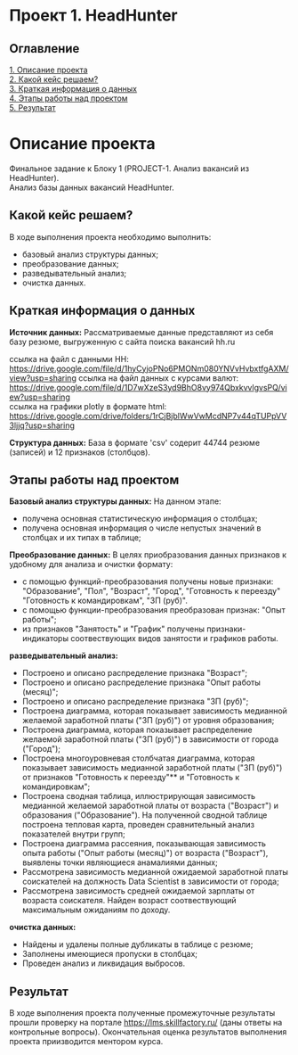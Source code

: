 # Проект 1. HeadHunter 

## Оглавление
[1. Описание проекта](https://github.com/anton031179/sf_data_science/blob/main/PROJECT-1%20(HeadHunter)/README.md#описание-проекта)  
[2. Какой кейс решаем?](https://github.com/anton031179/sf_data_science/blob/main/PROJECT-1%20(HeadHunter)/README.md#какой-кейс-решаем)  
[3. Краткая информация о данных](https://github.com/anton031179/sf_data_science/blob/main/PROJECT-1%20(HeadHunter)/README.md#краткая-информация-о-данных)  
[4. Этапы работы над проектом](https://github.com/anton031179/sf_data_science/blob/main/PROJECT-1%20(HeadHunter)/README.md#Этапы-работы-над-проектом)  
[5. Результат](https://github.com/anton031179/sf_data_science/blob/main/PROJECT-1%20(HeadHunter)/README.md#результат)   

# Описание проекта 
Финальное задание к Блоку 1 (PROJECT-1. Анализ вакансий из HeadHunter).  
Анализ базы данных вакансий HeadHunter.  
				
## Какой кейс решаем?
В ходе выполнения проекта необходимо выполнить:
- базовый анализ структуры данных;
- преобразование данных;
- разведывательный анализ;
- очистка данных.

## Краткая информация о данных
**Источник данных:** 
Рассматриваемые данные представляют из себя базу резюме, выгруженную с сайта поиска вакансий hh.ru

ссылка на файл с данными HH: https://drive.google.com/file/d/1hyCyjoPNo6PMONm080YNVvHvbxtfgAXM/view?usp=sharing 
ссылка на файл данных с курсами валют: https://drive.google.com/file/d/1D7wXzeS3yd9BhO8vy974QbxkvvlgvsPQ/view?usp=sharing  
ссылка на графики plotly в формате html: https://drive.google.com/drive/folders/1rCjBjblWwVwMcdNP7v44qTUPpVV3ljjq?usp=sharing  

**Структура данных:** 
База в формате 'csv' содерит 44744 резюме (записей) и 12 признаков (столбцов).
  
## Этапы работы над проектом
**Базовый анализ структуры данных:**
На данном этапе:
- получена основная статистическую информация о столбцах;
- получена основная информация о числе непустых значений в столбцах и их типах в таблице;

**Преобразование данных:**
В целях приобразования данных признаков к удобному для анализа и очистки формату:
- с помощью функций-преобразования получены новые признаки: "Образование", "Пол", "Возраст", "Город", "Готовность к переезду" "Готовность к командировкам", "ЗП (руб)".
- с помощью функции-преобразования преобразован признак: "Опыт работы"; 
- из признаков "Занятость" и "График" получены признаки-индикаторы соотвествующих видов занятости и графиков работы.

**разведывательный анализ:**
- Построено и описано распределение признака "Возраст";
- Построено и описано распределение признака "Опыт работы (месяц)";
- Построено и описано распределение признака "ЗП (руб)";
- Построена диаграмма, которая показывает зависимость медианной желаемой заработной платы ("ЗП (руб)") от уровня образования;
- Построена диаграмма, которая показывает распределение желаемой заработной платы ("ЗП (руб)") в зависимости от города ("Город");
- Построена многоуровневая столбчатая диаграмма, которая показывает зависимость медианной заработной платы ("ЗП (руб)") от признаков "Готовность к переезду"** и "Готовность к командировкам";
- Построена сводная таблица, иллюстрирующая зависимость медианной желаемой заработной платы от возраста ("Возраст") и образования ("Образование"). На полученной сводной таблице построена тепловая карта, проведен сравнительный анализ показателей внутри групп;
- Построена диаграмма рассеяния, показывающая зависимость опыта работы ("Опыт работы (месяц)") от возраста ("Возраст"), выявлены точки являющиеся анамалиями данных;
- Рассмотрена зависимость медианной ожидаемой заработной платы соискателей на должность Data Scientist в зависимости от города;
- Рассмотрена зависимость средней ожидаемой зарплаты от возраста соискателя. Найден возраст соотвествующий максимальным ожиданиям по доходу.

**очистка данных:**
- Найдены и удалены полные дубликаты в таблице с резюме;
- Заполнены имеющиеся пропуски в столбцах;
- Проведен анализ и ликвидация выбросов.

## Результат  
В ходе выполнения проекта полученные промежуточные результаты прошли проверку на портале https://lms.skillfactory.ru/ 
(даны ответы на контрольные вопросы).
Окончательная оценка результатов выполнения проекта приизводится ментором курса.

